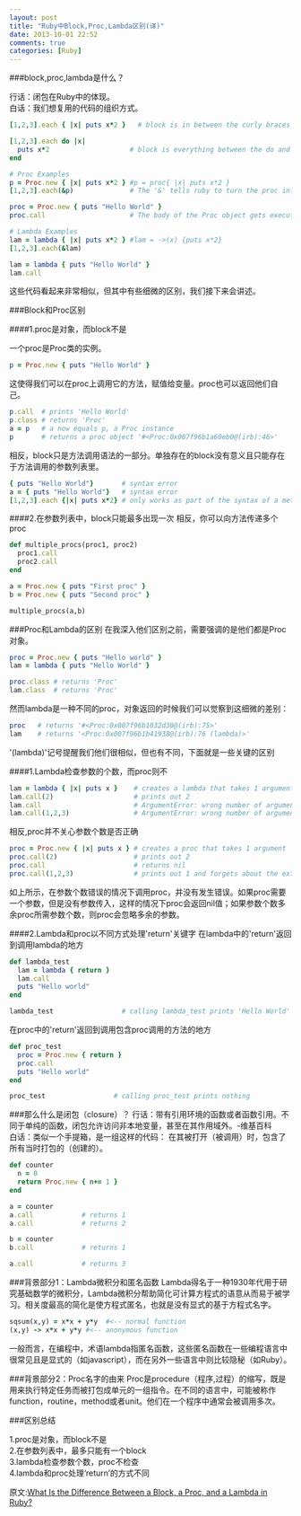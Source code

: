 ```yaml
---
layout: post
title: "Ruby中Block,Proc,Lambda区别(译)"
date: 2013-10-01 22:52
comments: true
categories: [Ruby]
---
```


###block,proc,lambda是什么？

行话：闭包在Ruby中的体现。
</br>
白话：我们想复用的代码的组织方式。

``` ruby Block Examples
[1,2,3].each { |x| puts x*2 }   # block is in between the curly braces

[1,2,3].each do |x|
  puts x*2                    # block is everything between the do and end
end

# Proc Examples             
p = Proc.new { |x| puts x*2 } #p = proc{ |x| puts x*2 }
[1,2,3].each(&p)              # The '&' tells ruby to turn the proc into a block 

proc = Proc.new { puts "Hello World" }
proc.call                     # The body of the Proc object gets executed when called

# Lambda Examples            
lam = lambda { |x| puts x*2 } #lam = ->(x) {puts x*2}
[1,2,3].each(&lam)

lam = lambda { puts "Hello World" }
lam.call
```

这些代码看起来非常相似，但其中有些细微的区别，我们接下来会讲述。

###Block和Proc区别

####1.proc是对象，而block不是

一个proc是Proc类的实例。
``` ruby
p = Proc.new { puts "Hello World" }
```

这使得我们可以在proc上调用它的方法，赋值给变量。proc也可以返回他们自己。
``` ruby
p.call  # prints 'Hello World'
p.class # returns 'Proc'
a = p   # a now equals p, a Proc instance
p       # returns a proc object '#<Proc:0x007f96b1a60eb0@(irb):46>'
```

相反，block只是方法调用语法的一部分。单独存在的block没有意义且只能存在于方法调用的参数列表里。
``` ruby
{ puts "Hello World"}       # syntax error  
a = { puts "Hello World"}   # syntax error
[1,2,3].each {|x| puts x*2} # only works as part of the syntax of a method call
```

####2.在参数列表中，block只能最多出现一次
相反，你可以向方法传递多个proc
``` ruby
def multiple_procs(proc1, proc2)
  proc1.call
  proc2.call
end

a = Proc.new { puts "First proc" }
b = Proc.new { puts "Second proc" }

multiple_procs(a,b)
```

###Proc和Lambda的区别
在我深入他们区别之前，需要强调的是他们都是Proc对象。
``` ruby
proc = Proc.new { puts "Hello world" }
lam = lambda { puts "Hello World" }

proc.class # returns 'Proc'
lam.class  # returns 'Proc'
```
然而lambda是一种不同的proc，对象返回的时候我们可以觉察到这细微的差别：
``` ruby
proc   # returns '#<Proc:0x007f96b1032d30@(irb):75>'
lam    # returns '<Proc:0x007f96b1b41938@(irb):76 (lambda)>'
```
'(lambda)'记号提醒我们他们很相似，但也有不同，下面就是一些关键的区别

####1.Lambda检查参数的个数，而proc则不
``` ruby
lam = lambda { |x| puts x }    # creates a lambda that takes 1 argument
lam.call(2)                    # prints out 2
lam.call                       # ArgumentError: wrong number of arguments (0 for 1)
lam.call(1,2,3)                # ArgumentError: wrong number of arguments (3 for 1)
```
相反,proc并不关心参数个数是否正确
``` ruby
proc = Proc.new { |x| puts x } # creates a proc that takes 1 argument
proc.call(2)                   # prints out 2
proc.call                      # returns nil
proc.call(1,2,3)               # prints out 1 and forgets about the extra arguments
```
如上所示，在参数个数错误的情况下调用proc，并没有发生错误。如果proc需要一个参数，但是没有参数传入，这样的情况下proc会返回nil值；如果参数个数多余proc所需参数个数，则proc会忽略多余的参数。

####2.Lambda和proc以不同方式处理'return'关键字
在lambda中的'return'返回到调用lambda的地方
``` ruby
def lambda_test
  lam = lambda { return }
  lam.call
  puts "Hello world"
end

lambda_test                 # calling lambda_test prints 'Hello World'
```
在proc中的'return'返回到调用包含proc调用的方法的地方
``` ruby
def proc_test
  proc = Proc.new { return }
  proc.call
  puts "Hello world"
end

proc_test                 # calling proc_test prints nothing
```

###那么什么是闭包（closure）？
行话：带有引用环境的函数或者函数引用。不同于单纯的函数，闭包允许访问非本地变量，甚至在其作用域外。-维基百科
</br>
白话：类似一个手提箱，是一组这样的代码： 在其被打开（被调用）时，包含了所有当时打包的（创建的）。
``` ruby Example of Proc objects preserving local context
def counter
  n = 0
  return Proc.new { n+= 1 }
end

a = counter
a.call            # returns 1
a.call            # returns 2

b = counter
b.call            # returns 1

a.call            # returns 3
```

###背景部分1：Lambda微积分和匿名函数
Lambda得名于一种1930年代用于研究基础数学的微积分，Lambda微积分帮助简化可计算方程式的语意从而易于被学习。相关度最高的简化是使方程式匿名，也就是没有显式的基于方程式名字。
```ruby
sqsum(x,y) = x*x + y*y  #<-- normal function
(x,y) -> x*x + y*y #<-- anonymous function
```
一般而言，在编程中，术语lambda指匿名函数，这些匿名函数在一些编程语言中很常见且是显式的（如javascript），而在另外一些语言中则比较隐秘（如Ruby）。

###背景部分2：Proc名字的由来
Proc是procedure（程序,过程）的缩写，既是用来执行特定任务而被打包成单元的一组指令。在不同的语言中，可能被称作function，routine，method或者unit。他们在一个程序中通常会被调用多次。

###区别总结

1.proc是对象，而block不是</br>
2.在参数列表中，最多只能有一个block</br>
3.lambda检查参数个数，proc不检查</br>
4.lambda和proc处理‘return’的方式不同</br>

原文:[What Is the Difference Between a Block, a Proc, and a Lambda in Ruby?](http://awaxman11.github.io/blog/2013/08/05/what-is-the-difference-between-a-block/)





